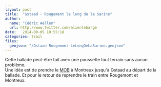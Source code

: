 ```yaml
---
layout: post
title:  "Gstaad - Rougement le long de la Sarine"
author:
  name: "Cédric Aellen"
  url: http://www.twitter.com/alienlebarge
date:   2014-09-05 10:55:18
categories: trail
files:
  geojson: "/Gstaad-Rougemont-LeLongDeLaSarine.geojson"
---
```


Cette ballade peut-être fait avec une poussette tout terrain sans aucun problème.  
Une idée est de prendre le [MOB](http://www.goldenpass.ch/) à Montreux jusqu'à Gstaad au départ de la ballade. Et pour le retour de reprendre le train entre Rougemont et Montreux.
